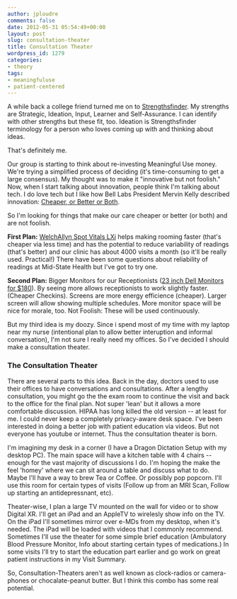```yaml
---
author: jploudre
comments: false
date: 2012-05-31 05:54:49+00:00
layout: post
slug: consultation-theater
title: Consultation Theater
wordpress_id: 1279
categories:
- theory
tags:
- meaningfuluse
- patient-centered
---
```


A while back a college friend turned me on to [Strengthsfinder](http://www.strengthsfinder.com/home.aspx). My strengths are Strategic, Ideation, Input, Learner and Self-Assurance. I can identify with other strengths but these fit, too. Ideation is Strengthsfinder terminology for a person who loves coming up with and thinking about ideas.

That's definitely me. 

Our group is starting to think about re-investing Meaningful Use money. We're trying a simplified process of deciding (it's time-consuming to get a large consensus). My thought was to make it "innovative but not foolish." Now, when I start talking about innovation, people think I'm talking about tech. I do love tech but I like how Bell Labs President Mervin Kelly described innovation: [Cheaper, or Better or Both](http://www.businessweek.com/articles/2012-03-22/book-review-the-idea-factory-by-jon-gertner).

So I'm looking for things that make our care cheaper or better (or both) and are not foolish. 

**First Plan:** [WelchAllyn Spot Vitals LXi](/2012/welchallyn-spotvitals-lxi/) helps making rooming faster (that's cheaper via less time) and has the potential to reduce variability of readings (that's better) and our clinic has about 4000 visits a month (so it'll be really used. Practical!) There have been some questions about reliability of readings at Mid-State Health but I've got to try one.

**Second Plan:** Bigger Monitors for our Receptionists ([23 inch Dell Monitors for $180](http://accessories.us.dell.com/sna/productdetail.aspx?c=us&l;=en&s;=bsd&cs;=04&sku;=320-2943&~ck=baynoteSearch&baynote;_bnrank=3&baynote;_irrank=0)). By seeing more allows receptionists to work slightly faster. (Cheaper Checkins). Screens are more energy
efficience (cheaper). Larger screen will allow showing multiple schedules. More monitor space will be nice for morale, too. Not Foolish: These will be used continuously.

But my third idea is my doozy. Since i spend most of my time with my laptop near my nurse (intentional plan to allow better interuption and informal conversation), I'm not sure I really need my offices. So I've decided I should make a consultation theater.

### The Consultation Theater

There are several parts to this idea. Back in the day, doctors used to use their offices to have conversations and consultations. After a lengthy consultation, you might go the the exam room to continue the visit and back to the office for the final plan. Not super 'lean' but it allows a more comfortable discussion. HIPAA has long killed the old version -- at least for me. I could never keep a completely privacy-aware desk space. I've been interested in doing a better job with patient education via videos. But not everyone has youtube or internet. Thus the consultation theater is born.

I'm imagining my desk in a corner (I have a Dragon Dictation Setup with my desktop PC). The main space will have a kitchen table with 4 chairs -- enough for the vast majority of discussions I do. I'm hoping the make the feel 'homey' where we can sit around a table and discuss what to do. Maybe I'll have a way to brew Tea or Coffee. Or possibly pop popcorn.  I'll use this room for certain types of visits (Follow up from an MRI Scan, Follow up starting an antidepressnant, etc). 

Theater-wise, I plan a large TV mounted on the wall for video or to show Digital XR. I'll get an iPad and an AppleTV to wirelesly show info on the TV. On the iPad I'll sometimes mirror over e-MDs from my desktop, when it's needed. The iPad will be loaded with videos that I commonly recommend. Sometimes I'll use the theater for some simple brief education (Ambulatory Blood Pressure Monitor, Info about starting certain types of medications.) In some visits I'll try to start the education part earlier and go work on great patient instructions in my Visit Summary.

So, Consultation-Theaters aren't as well known as clock-radios or  camera-phones or chocalate-peanut butter. But I think this combo has some real potential.
